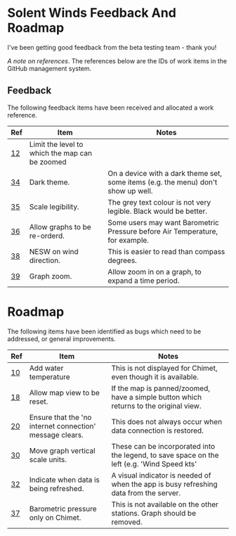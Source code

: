 # Solent Winds Feedback And Roadmap

I've been getting good feedback from the beta testing team - thank you!

*A note on references*. The references below are the IDs of work items in the GitHub management system.

## Feedback

The following feedback items have been received and allocated a work reference.

Ref|Item|Notes|
----|-----|--------------------|
[12](https://github.com/jameslavery/SolentMet/issues/12)|Limit the level to which the map can be zoomed||
[34](https://github.com/jameslavery/SolentMet/issues/34)|Dark theme.|On a device with a dark theme set, some items (e.g. the menu) don't show up well.|
[35](https://github.com/jameslavery/SolentMet/issues/35)|Scale legibility.|The grey text colour is not very legible. Black would be better.|
[36](https://github.com/jameslavery/SolentMet/issues/36)|Allow graphs to be re-orderd.|Some users may want Barometric Pressure before Air Temperature, for example.|
[38](https://github.com/jameslavery/SolentMet/issues/38)|NESW on wind direction.|This is easier to read than compass degrees.|
[39](https://github.com/jameslavery/SolentMet/issues/39)|Graph zoom.|Allow zoom in on a graph, to expand a time period.|

# Roadmap

The following items have been identified as bugs which need to be addressed, or general improvements.

Ref|Item|Notes|
----|-----|--------------------|
[10](https://github.com/jameslavery/SolentMet/issues/10)|Add water temperature|This is not displayed for Chimet, even though it is available.|
[18](https://github.com/jameslavery/SolentMet/issues/18)|Allow map view to be reset.|If the map is panned/zoomed, have a simple button which returns to the original view.|[29](https://github.com/jameslavery/SolentMet/issues/29)|Graph scales need to be consistent.|For example, the barometric graph currently shows a narrow millibar range around the live readings.|
[20](https://github.com/jameslavery/SolentMet/issues/20)|Ensure that the 'no internet connection' message clears.|This does not always occur when data connection is restored.|
[30](https://github.com/jameslavery/SolentMet/issues/30)|Move graph vertical scale units.|These can be incorporated into the legend, to save space on the left (e.g. 'Wind Speed kts'|
[32](https://github.com/jameslavery/SolentMet/issues/32)|Indicate when data is being refreshed.|A visual indicator is needed of when the app is busy refreshing data from the server.|
[37](https://github.com/jameslavery/SolentMet/issues/37)|Barometric pressure only on Chimet.|This is not available on the other stations. Graph should be removed.|
